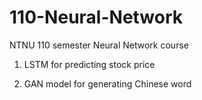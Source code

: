 # 110-Neural-Network
NTNU 110 semester Neural Network course

1. LSTM for predicting stock price

2. GAN model for generating Chinese word




